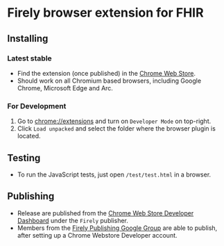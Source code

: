 # Firely browser extension for FHIR

## Installing

### Latest stable
* Find the extension (once published) in the [Chrome Web Store](https://chrome.google.com/webstore/).
* Should work on all Chromium based browsers, including Google Chrome, Microsoft Edge and Arc.

### For Development

1. Go to [chrome://extensions](chrome://extensions) and turn on `Developer Mode` on top-right.
2. Click `Load unpacked` and select the folder where the browser plugin is located.

## Testing

* To run the JavaScript tests, just open `/test/test.html` in a browser.

## Publishing

* Release are published from the [Chrome Web Store Developer Dashboard](https://chrome.google.com/webstore/devconsole/) under the `Firely` publisher.
* Members from the [Firely Publishing Google Group](https://groups.google.com/g/firely-publishing) are able to publish, after setting up a Chrome Webstore Developer account.